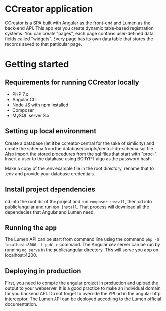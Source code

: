 # CCreator application
CCreator is a SPA built with Angular as the front-end and Lumen as the back-end API. This app lets you create dynamic table-based registration systems. You can create "pages", each page contains user-defined data fields called "widgets". Every page has its own data table that stores the records saved to that particular page.
# Getting started
## Requirements for running CCreator locally
 - PHP 7.x
 - Angular CLI
 - Node JS with npm installed
 - Composer
 - MySQL server 8.x
## Setting up local environment
Create a database (let it be ccreator-central for the sake of simlicity) and create the schema from the database/scripts/central-db-schema.sql file. Also import the stored procedures from the sql files that start with "proc-".
Insert a user to the database using BCRYPT algo as the password hash.

Make a copy of the .env.example file in the root directory, rename that to .env and provide your database credentials.
## Install project dependencies
cd into the root dir of the project and run `composer install`, then cd into public/angular and run `npm install`. That process will download all the dependecies that Angular and Lumen need.
## Running the app
The Lumen API can be start from command line using the command `php -S localhost:8000 -t public` command.
The Angular dev server can be run by running `ng serve` in the public/angular directory. This will serve you app on localhost:4200.
## Deploying in production
First, you need to compile the angular project in production and upload the output to your webserver. It is a good practice to make an individual domain for you backend API. Do not forget to override the API url in the  angular http interceptor.
The Lumen API can be deployed accodring to the Lumen official documentation.